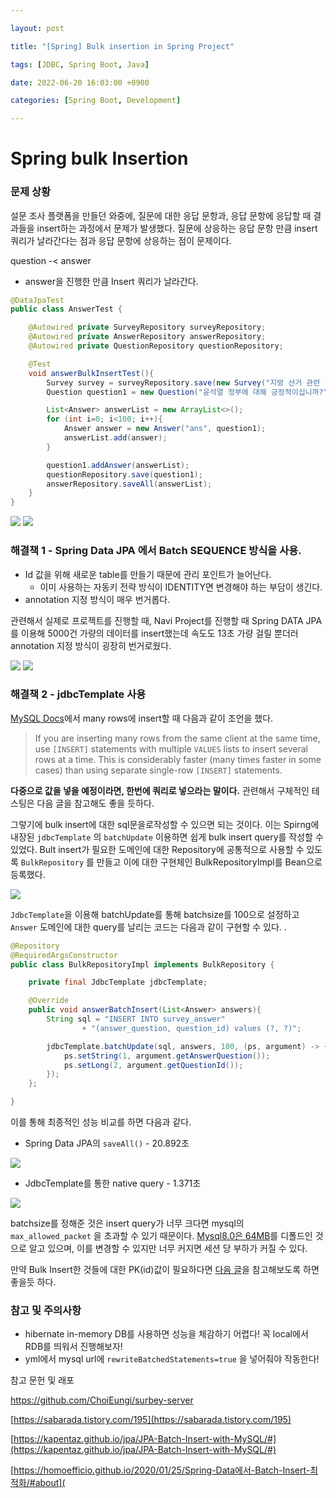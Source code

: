 ```yaml
---

layout: post

title: "[Spring] Bulk insertion in Spring Project"

tags: [JDBC, Spring Boot, Java]

date: 2022-06-20 16:03:00 +0900

categories: [Spring Boot, Development]

---
```




# Spring bulk Insertion

### 문제 상황

설문 조사 플랫폼을 만들던 와중에, 질문에 대한 응답 문항과, 응답 문항에 응답할 때 결과들을 insert하는 과정에서 문제가 발생했다. 질문에 상응하는 응답 문항 만큼 insert 쿼리가 날라간다는 점과 응답 문항에 상응하는 점이 문제이다. 

question -< answer

- answer을 진행한 만큼 Insert 쿼리가 날라간다.

```java
@DataJpaTest
public class AnswerTest {

    @Autowired private SurveyRepository surveyRepository;
    @Autowired private AnswerRepository answerRepository;
    @Autowired private QuestionRepository questionRepository;

    @Test
    void answerBulkInsertTest(){
        Survey survey = surveyRepository.save(new Survey("지방 선거 관련 설문", "2022 6월 1일에 시행되는 지방선거 관련 설문입니다.", Instant.now(), Instant.now().plusSeconds(100L), "pw"));
        Question question1 = new Question("윤석열 정부에 대해 긍정적이십니까?", 5, 1, survey);

        List<Answer> answerList = new ArrayList<>();
        for (int i=0; i<100; i++){
            Answer answer = new Answer("ans", question1);
            answerList.add(answer);
        }

        question1.addAnswer(answerList);
        questionRepository.save(question1);
        answerRepository.saveAll(answerList);
    }
}
```



<img src="https://raw.githubusercontent.com/ChoiEungi/git-blog-image/upload/2022-08-09-02%3A34%3A12.png">



<img src="https://raw.githubusercontent.com/ChoiEungi/git-blog-image/upload/2022-08-09-02%3A34%3A32.png">



### 해결책 1 - Spring Data JPA 에서 **Batch SEQUENCE 방식을 사용**.

- Id 값을 위해 새로운 table를 만들기 때문에 관리 포인트가 늘어난다.
  - 이미 사용하는 자동키 전략 방식이 IDENTITY면 변경해야 하는 부담이 생긴다.
- annotation 지정 방식이 매우 번거롭다.

관련해서 실제로 프로젝트를 진행할 때, Navi Project를 진행할 때 Spring DATA JPA를 이용해 5000건 가량의 데이터를 insert했는데 속도도 13초 가량 걸릴 뿐더러 annotation 지정 방식이 굉장히 번거로웠다.

<img src="https://raw.githubusercontent.com/ChoiEungi/git-blog-image/upload/2022-08-09-02%3A34%3A52.png">

<img src="https://raw.githubusercontent.com/ChoiEungi/git-blog-image/upload/2022-08-09-02%3A35%3A05.png">



### 해결책 2 - jdbcTemplate 사용

[MySQL Docs](https://dev.mysql.com/doc/refman/5.7/en/insert-optimization.html)에서 many rows에 insert할 때 다음과 같이 조언을 했다.

> If you are inserting many rows from the same client at the same time, use `[INSERT]` statements with multiple `VALUES` lists to insert several rows at a time. This is considerably faster (many times faster in some cases) than using separate single-row `[INSERT]` statements.

 **다중으로 값을 넣을 예정이라면, 한번에 쿼리로 넣으라는 말이다.** 관련해서 구체적인 테스팅은 다음 글을 참고해도 좋을 듯하다.

그렇기에 bulk insert에 대한 sql문을로작성할 수 있으면 되는 것이다. 이는 Spirng에 내장된 `jdbcTemplate` 의 `batchUpdate` 이용하면 쉽게 bulk insert query를 작성할 수 있었다. Bult insert가 필요한 도메인에 대한 Repository에 공통적으로 사용할 수 있도록 `BulkRepository` 를 만들고 이에 대한 구현체인 BulkRepositoryImpl를 Bean으로 등록했다.  

<img src="https://raw.githubusercontent.com/ChoiEungi/git-blog-image/upload/2022-08-09-02%3A35%3A35.png">

 `JdbcTemplate`을 이용해 batchUpdate를 통해 batchsize를 100으로 설정하고 `Answer` 도메인에 대한 query를 날리는 코드는 다음과 같이 구현할 수 있다. . 

```java
@Repository
@RequiredArgsConstructor
public class BulkRepositoryImpl implements BulkRepository {

    private final JdbcTemplate jdbcTemplate;

    @Override
    public void answerBatchInsert(List<Answer> answers){
        String sql = "INSERT INTO survey_answer"
                + "(answer_question, question_id) values (?, ?)";

        jdbcTemplate.batchUpdate(sql, answers, 100, (ps, argument) -> {
            ps.setString(1, argument.getAnswerQuestion());
            ps.setLong(2, argument.getQuestionId());
        });
    };

} 
```

이를 통해 최종적인 성능 비교를 하면 다음과 같다.

- Spring Data JPA의 `saveAll()` - 20.892초

<img src="https://raw.githubusercontent.com/ChoiEungi/git-blog-image/upload/2022-08-09-02%3A35%3A52.png">

- JdbcTemplate를 통한 native query - 1.371초

<img src="https://raw.githubusercontent.com/ChoiEungi/git-blog-image/upload/2022-08-09-02%3A36%3A14.png">

  batchsize를 정해준 것은 insert query가 너무 크다면 mysql의 `max_allowed_packet` 을 초과할 수 있기 때문이다. [Mysql8.0은 64MB](https://dev.mysql.com/doc/refman/8.0/en/packet-too-large.html)를 디폴드인 것으로 알고 있으며, 이를 변경할 수 있지만 너무 커지면 세션 당 부하가 커질 수 있다. 

만약 Bulk Insert한 것들에 대한 PK(id)값이 필요하다면 [다음 글](https://kapentaz.github.io/jdbc/JdbcTemplate-Bulk-Insert-ID-%EC%A1%B0%ED%9A%8C/#)을 참고해보도록 하면 좋을듯 하다.

### 참고 및 주의사항

- hibernate in-memory DB를 사용하면 성능을 체감하기 어렵다! 꼭 local에서 RDB를 띄워서 진행해보자!
- yml에서 mysql url에 `rewriteBatchedStatements=true` 을 넣어줘야 작동한다!

참고 문헌 및 래포 

https://github.com/ChoiEungi/surbey-server

[https://sabarada.tistory.com/195](https://sabarada.tistory.com/195)

[https://kapentaz.github.io/jpa/JPA-Batch-Insert-with-MySQL/#](https://kapentaz.github.io/jpa/JPA-Batch-Insert-with-MySQL/#)

[https://homoefficio.github.io/2020/01/25/Spring-Data에서-Batch-Insert-최적화/#about](